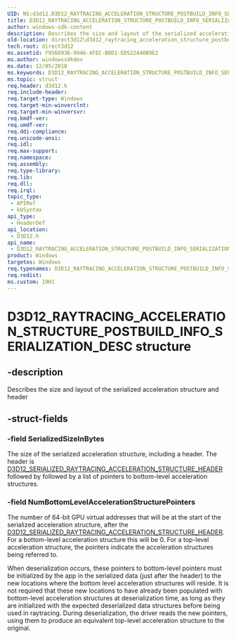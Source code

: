 ```yaml
---
UID: NS:d3d12.D3D12_RAYTRACING_ACCELERATION_STRUCTURE_POSTBUILD_INFO_SERIALIZATION_DESC
title: D3D12_RAYTRACING_ACCELERATION_STRUCTURE_POSTBUILD_INFO_SERIALIZATION_DESC (d3d12.h)
author: windows-sdk-content
description: Describes the size and layout of the serialized acceleration structure and header.
old-location: direct3d12\d3d12_raytracing_acceleration_structure_postbuild_info_serialization_desc.htm
tech.root: direct3d12
ms.assetid: F956D936-9946-4FEC-B0D1-ED522440B9E2
ms.author: windowssdkdev
ms.date: 12/05/2018
ms.keywords: D3D12_RAYTRACING_ACCELERATION_STRUCTURE_POSTBUILD_INFO_SERIALIZATION_DESC, D3D12_RAYTRACING_ACCELERATION_STRUCTURE_POSTBUILD_INFO_SERIALIZATION_DESC structure, PD3D12_RAYTRACING_ACCELERATION_STRUCTURE_POSTBUILD_INFO_SERIALIZATION_DESC, PD3D12_RAYTRACING_ACCELERATION_STRUCTURE_POSTBUILD_INFO_SERIALIZATION_DESC structure pointer, d3d12/D3D12_RAYTRACING_ACCELERATION_STRUCTURE_POSTBUILD_INFO_SERIALIZATION_DESC, d3d12/PD3D12_RAYTRACING_ACCELERATION_STRUCTURE_POSTBUILD_INFO_SERIALIZATION_DESC, direct3d12.d3d12_raytracing_acceleration_structure_postbuild_info_serialization_desc
ms.topic: struct
req.header: d3d12.h
req.include-header: 
req.target-type: Windows
req.target-min-winverclnt: 
req.target-min-winversvr: 
req.kmdf-ver: 
req.umdf-ver: 
req.ddi-compliance: 
req.unicode-ansi: 
req.idl: 
req.max-support: 
req.namespace: 
req.assembly: 
req.type-library: 
req.lib: 
req.dll: 
req.irql: 
topic_type:
 - APIRef
 - kbSyntax
api_type:
 - HeaderDef
api_location:
 - D3D12.h
api_name:
 - D3D12_RAYTRACING_ACCELERATION_STRUCTURE_POSTBUILD_INFO_SERIALIZATION_DESC
product: Windows
targetos: Windows
req.typenames: D3D12_RAYTRACING_ACCELERATION_STRUCTURE_POSTBUILD_INFO_SERIALIZATION_DESC
req.redist: 
ms.custom: 19H1
---
```


# D3D12_RAYTRACING_ACCELERATION_STRUCTURE_POSTBUILD_INFO_SERIALIZATION_DESC structure


## -description


Describes the size and layout of the serialized acceleration structure and header


## -struct-fields




### -field SerializedSizeInBytes

The size of the serialized acceleration structure, including a header.  The header is <a href="http://docs.microsoft.com/windows/desktop/api/d3d12/ns-d3d12-d3d12_serialized_raytracing_acceleration_structure_header">D3D12_SERIALIZED_RAYTRACING_ACCELERATION_STRUCTURE_HEADER</a> followed by followed by a list of pointers to bottom-level acceleration structures.  


### -field NumBottomLevelAccelerationStructurePointers

The number of  64-bit GPU  virtual addresses that will be at the start of the serialized acceleration structure, after the <a href="http://docs.microsoft.com/windows/desktop/api/d3d12/ns-d3d12-d3d12_serialized_raytracing_acceleration_structure_header">D3D12_SERIALIZED_RAYTRACING_ACCELERATION_STRUCTURE_HEADER</a>.  For a bottom-level acceleration structure this will be 0.  For a top-level acceleration structure, the pointers indicate the acceleration structures being referred to.  

When deserialization occurs, these pointers to bottom-level pointers must be initialized by the app in the serialized data (just after the header) to the new locations where the bottom level acceleration structures will reside.  It is not required that these new locations to have already been populated with bottom-level acceleration structures at deserialization time, as long as they are initialized with the expected deserialized data structures before being used in raytracing.  During deserialization, the driver reads the new pointers, using them to produce an equivalent top-level acceleration structure to the original.

